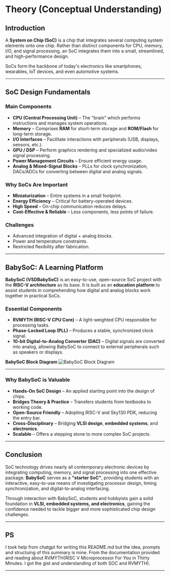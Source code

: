 # Theory (Conceptual Understanding)

## Introduction
A **System on Chip (SoC)** is a chip that integrates several computing system elements onto one chip. Rather than distinct components for CPU, memory, I/O, and signal processing, an SoC integrates them into a small, streamlined, and high-performance design.

SoCs form the backbone of today's electronics like smartphones, wearables, IoT devices, and even automotive systems.

---

## SoC Design Fundamentals

### Main Components
- **CPU (Central Processing Unit)** – The "brain" which performs instructions and manages system operations.
- **Memory** – Comprises **RAM** for short-term storage and **ROM/Flash** for long-term storage.
- **I/O Interfaces** – Facilitate interactions with peripherals (USB, displays, sensors, etc.).
- **GPU / DSP** – Perform graphics rendering and specialized audio/video signal processing.
- **Power Management Circuits** – Ensure efficient energy usage.  
- **Analog & Mixed-Signal Blocks** – PLLs for clock synchronization, DACs/ADCs for converting between digital and analog signals.  

### Why SoCs Are Important
- **Miniaturization** – Entire systems in a small footprint.  
- **Energy Efficiency** – Critical for battery-operated devices.  
- **High Speed** – On-chip communication reduces delays.
- **Cost-Effective & Reliable** – Less components, less points of failure.

### Challenges
- Advanced integration of digital + analog blocks.
- Power and temperature constraints.
- Restricted flexibility after fabrication.

---

## BabySoC: A Learning Platform

**BabySoC (VSDBabySoC)** is an easy-to-use, open-source SoC project with the **RISC-V architecture** as its base.
It is built as an **education platform** to assist students in comprehending how digital and analog blocks work together in practical SoCs.

### Essential Components
- **RVMYTH (RISC-V CPU Core)** – A light-weighted CPU responsible for processing tasks.
- **Phase-Locked Loop (PLL)** – Produces a stable, synchronized clock signal.
- **10-bit Digital-to-Analog Converter (DAC)** – Digital signals are converted into analog, allowing BabySoC to connect to external peripherals such as speakers or displays.

**BabySoC Block Diagram**
![BabySoC Block Diagram](https://github.com/user-attachments/assets/38253bb7-b658-496d-a043-15402219e089)

---

### Why BabySoC is Valuable
- **Hands-On SoC Design** – An applied starting point into the design of chips.
- **Bridges Theory & Practice** – Transfers students from textbooks to working code.
- **Open-Source Friendly** – Adopting RISC-V and Sky130 PDK, reducing the entry bar.
- **Cross-Disciplinary** – Bridging **VLSI design**, **embedded systems**, and **electronics**.
- **Scalable** – Offers a stepping stone to more complex SoC projects.

---

## Conclusion
SoC technology drives nearly all contemporary electronic devices by integrating computing, memory, and signal processing into one effective package.
**BabySoC** serves as a **"starter SoC"**, providing students with an interactive, easy-to-use means of investigating processor design, timing synchronization, and digital-to-analog interfacing.

Through interaction with BabySoC, students and hobbyists gain a solid foundation in **VLSI, embedded systems, and electronics**, gaining the confidence needed to tackle bigger and more sophisticated chip design challenges.

---

## PS
I took help from chatgpt for writing this README.md but the idea, prompts and structuing of this summary is mine. From the documentation provided and reading about RVMYTH(RISC V Microprocessor For You in Thirty Minutes. I got the gist and understanding of both SOC and RVMYTH).

---
